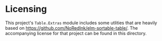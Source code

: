 # Licensing

This project's `Table.Extras` module includes some utlities that are
heavily based on https://github.com/NoRedInk/elm-sortable-table/. The
accompanying license for that project can be found in this directory.
